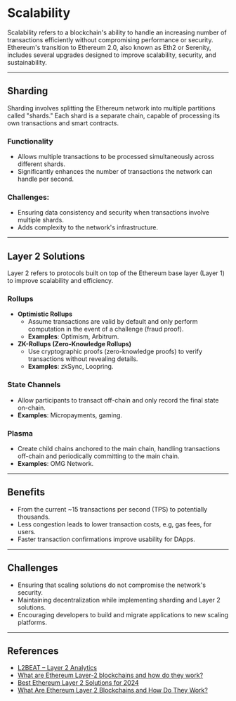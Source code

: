 # Scalability

Scalability refers to a blockchain's ability to handle an increasing number of transactions efficiently without compromising performance or security. Ethereum's transition to Ethereum 2.0, also known as Eth2 or Serenity, includes several upgrades designed to improve scalability, security, and sustainability.

---

## **Sharding**
Sharding involves splitting the Ethereum network into multiple partitions called "shards." Each shard is a separate chain, capable of processing its own transactions and smart contracts.
### **Functionality**
  - Allows multiple transactions to be processed simultaneously across different shards.
  - Significantly enhances the number of transactions the network can handle per second.
### **Challenges**:
  - Ensuring data consistency and security when transactions involve multiple shards.
  - Adds complexity to the network's infrastructure.

---

## **Layer 2 Solutions**
Layer 2 refers to protocols built on top of the Ethereum base layer (Layer 1) to improve scalability and efficiency.

### **Rollups**
  - **Optimistic Rollups**
    - Assume transactions are valid by default and only perform computation in the event of a challenge (fraud proof).
    - **Examples**: Optimism, Arbitrum.
  - **ZK-Rollups (Zero-Knowledge Rollups)**
    - Use cryptographic proofs (zero-knowledge proofs) to verify transactions without revealing details.
    - **Examples**: zkSync, Loopring.

### **State Channels**
  - Allow participants to transact off-chain and only record the final state on-chain.
   - **Examples**: Micropayments, gaming.

### **Plasma**
  - Create child chains anchored to the main chain, handling transactions off-chain and periodically committing to the main chain.
  - **Examples**: OMG Network.

---

## **Benefits**

- From the current ~15 transactions per second (TPS) to potentially thousands.  
- Less congestion leads to lower transaction costs, e.g, gas fees, for users.  
- Faster transaction confirmations improve usability for DApps.

---

## **Challenges**

- Ensuring that scaling solutions do not compromise the network's security.  
- Maintaining decentralization while implementing sharding and Layer 2 solutions.  
- Encouraging developers to build and migrate applications to new scaling platforms.

---

## References

- [L2BEAT – Layer 2 Analytics](https://l2beat.com/)
- [What are Ethereum Layer-2 blockchains and how do they work?](https://www.coinbase.com/learn/crypto-basics/what-are-ethereum-layer-2-blockchains-and-how-do-they-work)
- [Best Ethereum Layer 2 Solutions for 2024](https://www.t3rn.io/blog/best-l2-solutions-2024)
- [What Are Ethereum Layer 2 Blockchains and How Do They Work?](https://www.ledger.com/academy/topics/blockchain/what-are-ethereum-layer-2-blockchains-and-how-do-they-work)